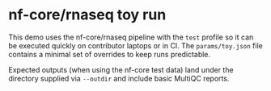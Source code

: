 # nf-core/rnaseq toy run

This demo uses the nf-core/rnaseq pipeline with the `test` profile so it can be executed quickly on contributor laptops or in CI. The `params/toy.json` file contains a minimal set of overrides to keep runs predictable.

Expected outputs (when using the nf-core test data) land under the directory supplied via `--outdir` and include basic MultiQC reports.
